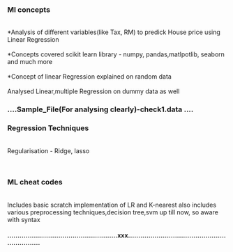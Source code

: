 <h3><b>Ml concepts</b></h3>
<br> *Analysis of different variables(like Tax, RM) to predick House price using Linear Regression</br>
<br> *Concepts covered scikit learn library - numpy, pandas,matlpotlib, seaborn and much more</br>
<br> *Concept of linear Regression explained on random data</br>
<br>Analysed Linear,multiple Regression on dummy data as well</br>
<h3>....Sample_File(For analysing clearly)-check1.data  ....</h3>

<h3><b>Regression Techniques</b></h3>
<br>Regularisation - Ridge, lasso</br>

<br><h3>ML cheat codes</h3></br>
Includes basic scratch implementation of LR and K-nearest also includes various preprocessing techniques,decision tree,svm up till now, so aware with syntax


<h4><t>......................................................xxx................................................................</t></h4>

